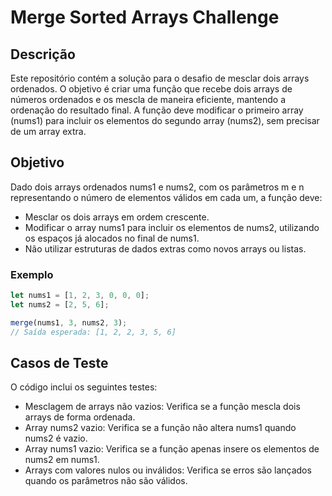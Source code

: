 # Merge Sorted Arrays Challenge
## Descrição
Este repositório contém a solução para o desafio de mesclar dois arrays ordenados. O objetivo é criar uma função que recebe dois arrays de números ordenados e os mescla de maneira eficiente, mantendo a ordenação do resultado final. A função deve modificar o primeiro array (nums1) para incluir os elementos do segundo array (nums2), sem precisar de um array extra.

## Objetivo
Dado dois arrays ordenados nums1 e nums2, com os parâmetros m e n representando o número de elementos válidos em cada um, a função deve:

- Mesclar os dois arrays em ordem crescente.
- Modificar o array nums1 para incluir os elementos de nums2, utilizando os espaços já alocados no final de nums1.
- Não utilizar estruturas de dados extras como novos arrays ou listas.

### Exemplo

```js
let nums1 = [1, 2, 3, 0, 0, 0];
let nums2 = [2, 5, 6];

merge(nums1, 3, nums2, 3);
// Saída esperada: [1, 2, 2, 3, 5, 6]
```

## Casos de Teste
O código inclui os seguintes testes:

- Mesclagem de arrays não vazios: Verifica se a função mescla dois arrays de forma ordenada.
- Array nums2 vazio: Verifica se a função não altera nums1 quando nums2 é vazio.
- Array nums1 vazio: Verifica se a função apenas insere os elementos de nums2 em nums1.
- Arrays com valores nulos ou inválidos: Verifica se erros são lançados quando os parâmetros não são válidos.
